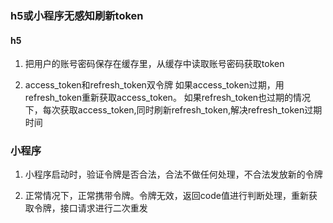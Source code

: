 ### h5或小程序无感知刷新token

#### h5   
1. 把用户的账号密码保存在缓存里，从缓存中读取账号密码获取token

2. access_token和refresh_token双令牌
如果access_token过期，用refresh_token重新获取access_token。
如果refresh_token也过期的情况下，每次获取access_token,同时刷新refresh_token,解决refresh_token过期时间

### 小程序
1. 小程序启动时，验证令牌是否合法，合法不做任何处理，不合法发放新的令牌

2. 正常情况下，正常携带令牌。令牌无效，返回code值进行判断处理，重新获取令牌，接口请求进行二次重发
